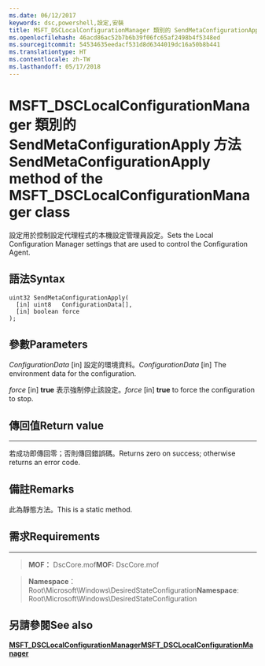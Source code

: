 ```yaml
---
ms.date: 06/12/2017
keywords: dsc,powershell,設定,安裝
title: MSFT_DSCLocalConfigurationManager 類別的 SendMetaConfigurationApply 方法
ms.openlocfilehash: 46acd86ac52b7b6b39f06fc65af2498b4f5348ed
ms.sourcegitcommit: 54534635eedacf531d8d6344019dc16a50b8b441
ms.translationtype: HT
ms.contentlocale: zh-TW
ms.lasthandoff: 05/17/2018
---
```

# <a name="sendmetaconfigurationapply-method-of-the-msftdsclocalconfigurationmanager-class"></a><span data-ttu-id="5eee7-103">MSFT_DSCLocalConfigurationManager 類別的 SendMetaConfigurationApply 方法</span><span class="sxs-lookup"><span data-stu-id="5eee7-103">SendMetaConfigurationApply method of the MSFT_DSCLocalConfigurationManager class</span></span>

<span data-ttu-id="5eee7-104">設定用於控制設定代理程式的本機設定管理員設定。</span><span class="sxs-lookup"><span data-stu-id="5eee7-104">Sets the Local Configuration Manager settings that are used to control the Configuration Agent.</span></span>

<a name="syntax"></a><span data-ttu-id="5eee7-105">語法</span><span class="sxs-lookup"><span data-stu-id="5eee7-105">Syntax</span></span>
------

```mof
uint32 SendMetaConfigurationApply(
  [in] uint8   ConfigurationData[],
  [in] boolean force
);
```

<a name="parameters"></a><span data-ttu-id="5eee7-106">參數</span><span class="sxs-lookup"><span data-stu-id="5eee7-106">Parameters</span></span>
----------

<span data-ttu-id="5eee7-107">*ConfigurationData* \[in\] 設定的環境資料。</span><span class="sxs-lookup"><span data-stu-id="5eee7-107">*ConfigurationData* \[in\] The environment data for the configuration.</span></span>

<span data-ttu-id="5eee7-108">*force* \[in\] **true** 表示強制停止該設定。</span><span class="sxs-lookup"><span data-stu-id="5eee7-108">*force* \[in\] **true** to force the configuration to stop.</span></span>

## <a name="return-value"></a><span data-ttu-id="5eee7-109">傳回值</span><span class="sxs-lookup"><span data-stu-id="5eee7-109">Return value</span></span>
------------

<span data-ttu-id="5eee7-110">若成功即傳回零；否則傳回錯誤碼。</span><span class="sxs-lookup"><span data-stu-id="5eee7-110">Returns zero on success; otherwise returns an error code.</span></span>

## <a name="remarks"></a><span data-ttu-id="5eee7-111">備註</span><span class="sxs-lookup"><span data-stu-id="5eee7-111">Remarks</span></span>

<span data-ttu-id="5eee7-112">此為靜態方法。</span><span class="sxs-lookup"><span data-stu-id="5eee7-112">This is a static method.</span></span>

## <a name="requirements"></a><span data-ttu-id="5eee7-113">需求</span><span class="sxs-lookup"><span data-stu-id="5eee7-113">Requirements</span></span>
------------
><span data-ttu-id="5eee7-114">**MOF：** DscCore.mof</span><span class="sxs-lookup"><span data-stu-id="5eee7-114">**MOF:** DscCore.mof</span></span>

><span data-ttu-id="5eee7-115">**Namespace**：Root\Microsoft\Windows\DesiredStateConfiguration</span><span class="sxs-lookup"><span data-stu-id="5eee7-115">**Namespace**: Root\Microsoft\Windows\DesiredStateConfiguration</span></span>


## <a name="see-also"></a><span data-ttu-id="5eee7-116">另請參閱</span><span class="sxs-lookup"><span data-stu-id="5eee7-116">See also</span></span>


[<span data-ttu-id="5eee7-117">**MSFT_DSCLocalConfigurationManager**</span><span class="sxs-lookup"><span data-stu-id="5eee7-117">**MSFT_DSCLocalConfigurationManager**</span></span>](msft-dsclocalconfigurationmanager.md)